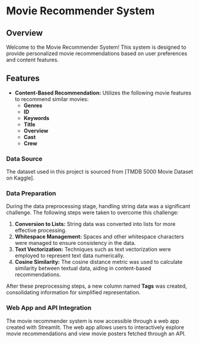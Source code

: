 # Movie Recommender System

## Overview

Welcome to the Movie Recommender System! This system is designed to provide personalized movie recommendations based on user preferences and content features.

## Features

- **Content-Based Recommendation:** Utilizes the following movie features to recommend similar movies:
  - **Genres**
  - **ID**
  - **Keywords**
  - **Title**
  - **Overview**
  - **Cast**
  - **Crew**

### Data Source

The dataset used in this project is sourced from [TMDB 5000 Movie Dataset on Kaggle].

### Data Preparation

During the data preprocessing stage, handling string data was a significant challenge. The following steps were taken to overcome this challenge:

1. **Conversion to Lists:** String data was converted into lists for more effective processing.
2. **Whitespace Management:** Spaces and other whitespace characters were managed to ensure consistency in the data.
3. **Text Vectorization:** Techniques such as text vectorization were employed to represent text data numerically.
4. **Cosine Similarity:** The cosine distance metric was used to calculate similarity between textual data, aiding in content-based recommendations.

After these preprocessing steps, a new column named **Tags** was created, consolidating information for simplified representation.

### Web App and API Integration

The movie recommender system is now accessible through a web app created with Streamlit. The web app allows users to interactively explore movie recommendations and view movie posters fetched through an API.




